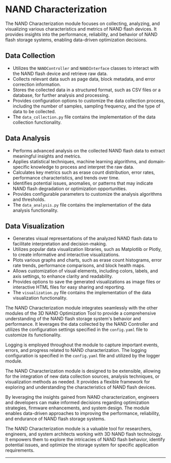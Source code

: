 # NAND Characterization

The NAND Characterization module focuses on collecting, analyzing, and visualizing various characteristics and metrics of NAND flash devices. It provides insights into the performance, reliability, and behavior of NAND flash storage systems, enabling data-driven optimization decisions.

## Data Collection
- Utilizes the `NANDController` and `NANDInterface` classes to interact with the NAND flash device and retrieve raw data.
- Collects relevant data such as page data, block metadata, and error correction information.
- Stores the collected data in a structured format, such as CSV files or a database, for further analysis and processing.
- Provides configuration options to customize the data collection process, including the number of samples, sampling frequency, and the type of data to be collected.
- The `data_collection.py` file contains the implementation of the data collection functionality.

## Data Analysis
- Performs advanced analysis on the collected NAND flash data to extract meaningful insights and metrics.
- Applies statistical techniques, machine learning algorithms, and domain-specific knowledge to process and interpret the raw data.
- Calculates key metrics such as erase count distribution, error rates, performance characteristics, and trends over time.
- Identifies potential issues, anomalies, or patterns that may indicate NAND flash degradation or optimization opportunities.
- Provides configurable parameters to customize the analysis algorithms and thresholds.
- The `data_analysis.py` file contains the implementation of the data analysis functionality.

## Data Visualization
- Generates visual representations of the analyzed NAND flash data to facilitate interpretation and decision-making.
- Utilizes popular data visualization libraries, such as Matplotlib or Plotly, to create informative and interactive visualizations.
- Plots various graphs and charts, such as erase count histograms, error rate trends, performance comparisons, and block health maps.
- Allows customization of visual elements, including colors, labels, and axis settings, to enhance clarity and readability.
- Provides options to save the generated visualizations as image files or interactive HTML files for easy sharing and reporting.
- The `visualization.py` file contains the implementation of the data visualization functionality.

The NAND Characterization module integrates seamlessly with the other modules of the 3D NAND Optimization Tool to provide a comprehensive understanding of the NAND flash storage system's behavior and performance. It leverages the data collected by the NAND Controller and utilizes the configuration settings specified in the `config.yaml` file to customize its functionality.

Logging is employed throughout the module to capture important events, errors, and progress related to NAND characterization. The logging configuration is specified in the `config.yaml` file and utilized by the logger module.

The NAND Characterization module is designed to be extensible, allowing for the integration of new data collection sources, analysis techniques, or visualization methods as needed. It provides a flexible framework for exploring and understanding the characteristics of NAND flash devices.

By leveraging the insights gained from NAND characterization, engineers and developers can make informed decisions regarding optimization strategies, firmware enhancements, and system design. The module enables data-driven approaches to improving the performance, reliability, and endurance of NAND flash storage systems.

The NAND Characterization module is a valuable tool for researchers, engineers, and system architects working with 3D NAND flash technology. It empowers them to explore the intricacies of NAND flash behavior, identify potential issues, and optimize the storage system for specific application requirements.

---